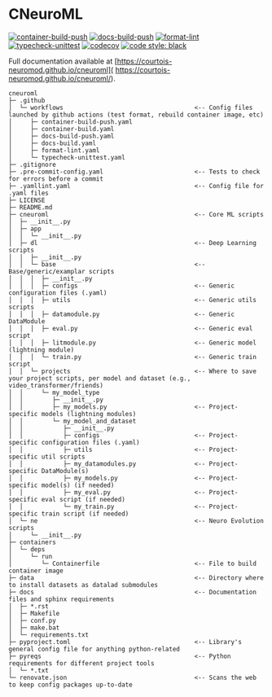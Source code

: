 # CNeuroML

[![container-build-push](
    https://github.com/courtois-neuromod/cneuroml/actions/workflows/container-build-push.yaml/badge.svg)](
        https://github.com/courtois-neuromod/cneuroml/actions/workflows/container-build-push.yaml)
[![docs-build-push](
    https://github.com/courtois-neuromod/cneuroml/actions/workflows/docs-build-push.yaml/badge.svg)](
        https://github.com/courtois-neuromod/cneuroml/actions/workflows/docs-build-push.yaml)
[![format-lint](
    https://github.com/courtois-neuromod/cneuroml/actions/workflows/format-lint.yaml/badge.svg)](
        https://github.com/courtois-neuromod/cneuroml/actions/workflows/format-lint.yaml)
[![typecheck-unittest](
    https://github.com/courtois-neuromod/cneuroml/actions/workflows/typecheck-unittest.yaml/badge.svg)](
        https://github.com/courtois-neuromod/cneuroml/actions/workflows/typecheck-unittest.yaml)
[![codecov](
    https://codecov.io/gh/courtois-neuromod/cneuroml/branch/main/graph/badge.svg?token=AN8GLFP9CB)](
        https://codecov.io/gh/courtois-neuromod/cneuroml)
[![code style: black](
    https://img.shields.io/badge/code%20style-black-000000.svg)](
        https://github.com/psf/black)

Full documentation available at [https://courtois-neuromod.github.io/cneuroml](
    https://courtois-neuromod.github.io/cneuroml/).


```
cneuroml
├─ .github
│  └─ workflows                                    <-- Config files launched by github actions (test format, rebuild container image, etc)
│     ├─ container-build-push.yaml
│     ├─ container-build.yaml
│     ├─ docs-build-push.yaml
│     ├─ docs-build.yaml
│     ├─ format-lint.yaml
│     └─ typecheck-unittest.yaml
├─ .gitignore
├─ .pre-commit-config.yaml                         <-- Tests to check for errors before a commit
├─ .yamllint.yaml                                  <-- Config file for .yaml files
├─ LICENSE
├─ README.md
├─ cneuroml                                        <-- Core ML scripts
│  ├─ __init__.py
│  ├─ app
│  │  └─ __init__.py
│  ├─ dl                                           <-- Deep Learning scripts
│  │  ├─ __init__.py
│  │  └─ base                                      <-- Base/generic/examplar scripts
│  │  │  ├─ __init__.py
│  │  │  ├─ configs                                <-- Generic configuration files (.yaml)
│  │  │  ├─ utils                                  <-- Generic utils scripts
│  │  │  ├─ datamodule.py                          <-- Generic DataModule
│  │  │  ├─ eval.py                                <-- Generic eval script
│  │  │  ├─ litmodule.py                           <-- Generic model (lightning module)
│  │  │  └─ train.py                               <-- Generic train script
│  │  └─ projects                                  <-- Where to save your project scripts, per model and dataset (e.g., video_transformer/friends)
│  │     └─ my_model_type
│  │        ├─ __init__.py
│  │        ├─ my_models.py                        <-- Project-specific models (lightning modules)
│  │        └─ my_model_and_dataset
│  │           ├─ __init__.py
│  │           ├─ configs                          <-- Project-specific configuration files (.yaml)
│  │           ├─ utils                            <-- Project-specific util scripts
│  │           ├─ my_datamodules.py                <-- Project-specific DataModule(s)
│  │           ├─ my_models.py                     <-- Project-specific model(s) (if needed)
│  │           ├─ my_eval.py                       <-- Project-specific eval script (if needed)
│  │           └─ my_train.py                      <-- Project-specific train script (if needed)
│  └─ ne                                           <-- Neuro Evolution scripts
│     └─ __init__.py
├─ containers
│  └─ deps
│     └─ run
│        └─ Containerfile                          <-- File to build container image
├─ data                                            <-- Directory where to install datasets as datalad submodules
├─ docs                                            <-- Documentation files and sphinx requirements
│  ├─ *.rst
│  ├─ Makefile
│  ├─ conf.py
│  ├─ make.bat
│  └─ requirements.txt
├─ pyproject.toml                                  <-- Library's general config file for anything python-related
├─ pyreqs                                          <-- Python requirements for different project tools
│  └─ *.txt
└─ renovate.json                                   <-- Scans the web to keep config packages up-to-date
